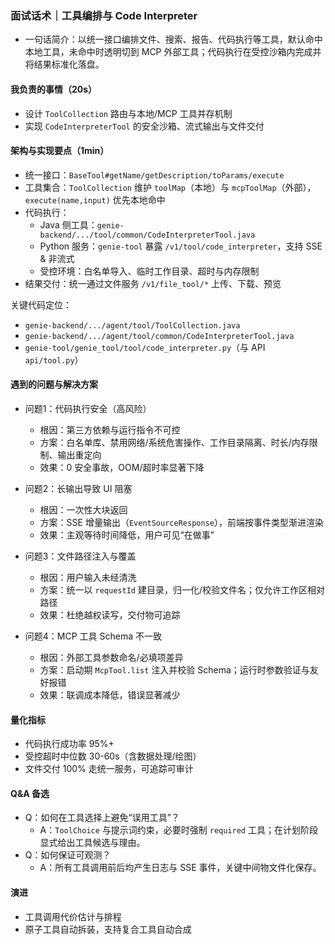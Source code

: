 ### 面试话术｜工具编排与 Code Interpreter

- 一句话简介：以统一接口编排文件、搜索、报告、代码执行等工具，默认命中本地工具，未命中时透明切到 MCP 外部工具；代码执行在受控沙箱内完成并将结果标准化落盘。

#### 我负责的事情（20s）
- 设计 `ToolCollection` 路由与本地/MCP 工具并存机制
- 实现 `CodeInterpreterTool` 的安全沙箱、流式输出与文件交付

#### 架构与实现要点（1min）
- 统一接口：`BaseTool#getName/getDescription/toParams/execute`
- 工具集合：`ToolCollection` 维护 `toolMap`（本地）与 `mcpToolMap`（外部），`execute(name,input)` 优先本地命中
- 代码执行：
  - Java 侧工具：`genie-backend/.../tool/common/CodeInterpreterTool.java`
  - Python 服务：`genie-tool` 暴露 `/v1/tool/code_interpreter`，支持 SSE & 非流式
  - 受控环境：白名单导入、临时工作目录、超时与内存限制
- 结果交付：统一通过文件服务 `/v1/file_tool/*` 上传、下载、预览

关键代码定位：
- `genie-backend/.../agent/tool/ToolCollection.java`
- `genie-backend/.../agent/tool/common/CodeInterpreterTool.java`
- `genie-tool/genie_tool/tool/code_interpreter.py`（与 API `api/tool.py`）

#### 遇到的问题与解决方案
- 问题1：代码执行安全（高风险）
  - 根因：第三方依赖与运行指令不可控
  - 方案：白名单库、禁用网络/系统危害操作、工作目录隔离、时长/内存限制、输出重定向
  - 效果：0 安全事故，OOM/超时率显著下降

- 问题2：长输出导致 UI 阻塞
  - 根因：一次性大块返回
  - 方案：SSE 增量输出（`EventSourceResponse`），前端按事件类型渐进渲染
  - 效果：主观等待时间降低，用户可见“在做事”

- 问题3：文件路径注入与覆盖
  - 根因：用户输入未经清洗
  - 方案：统一以 `requestId` 建目录，归一化/校验文件名；仅允许工作区相对路径
  - 效果：杜绝越权读写，交付物可追踪

- 问题4：MCP 工具 Schema 不一致
  - 根因：外部工具参数命名/必填项差异
  - 方案：启动期 `McpTool.list` 注入并校验 Schema；运行时参数验证与友好报错
  - 效果：联调成本降低，错误显著减少

#### 量化指标
- 代码执行成功率 95%+
- 受控超时中位数 30-60s（含数据处理/绘图）
- 文件交付 100% 走统一服务，可追踪可审计

#### Q&A 备选
- Q：如何在工具选择上避免“误用工具”？
  - A：`ToolChoice` 与提示词约束，必要时强制 `required` 工具；在计划阶段显式给出工具候选与理由。
- Q：如何保证可观测？
  - A：所有工具调用前后均产生日志与 SSE 事件，关键中间物文件化保存。

#### 演进
- 工具调用代价估计与排程
- 原子工具自动拆装，支持复合工具自动合成
